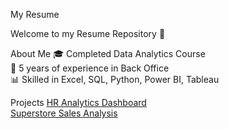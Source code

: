  My Resume  

Welcome to my Resume Repository 👋    

 About Me
 🎓 Completed Data Analytics Course  
 💼 5 years of experience in Back Office  
 📊 Skilled in Excel, SQL, Python, Power BI, Tableau  

 Projects
 [HR Analytics Dashboard](https://github.com/Mariya-live/HR_Analytics_Project)  
 [Superstore Sales Analysis](https://github.com/Mariya-live/Superstore_Sales_Project)
